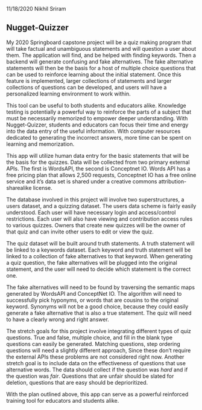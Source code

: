 11/18/2020	Nikhil Sriram

## Nugget-Quizzer

My 2020 Springboard capstone project will be a quiz making program that will take factual and unambiguous statements and will question a user about them. The application will find, and be helped with finding keywords. Then a backend will generate confusing and fake alternatives. The fake alternative statements will then be the basis for a host of multiple choice questions that can be used to reinforce learning about the initial statement. Once this feature is implemented, larger collections of statements and larger collections of questions can be developed, and users will have a personalized learning environment to work within.  

This tool can be useful to both students and educators alike. Knowledge testing is potentially a powerful way to reinforce the parts of a subject that must be necessarily memorized to empower deeper understanding. With Nugget-Quizzer, students and educators can focus their time and energy into the data entry of the useful information. With computer resources dedicated to generating the incorrect answers, more time can be spent on learning and memorization.  

This app will utilize human data entry for the basic statements that will be the basis for the quizzes. Data will be collected from two primary external APIs. The first is WordsAPI, the second is Conceptnet IO. Words API has a free pricing plan that allows 2,500 requests, Conceptnet IO has a free online service and it’s data set is shared under a creative commons attribution-sharealike license.  

The database involved in this project will involve two superstructures, a users dataset, and a quizzing dataset. The users data scheme is fairly easily understood. Each user will have necessary login and access/control restrictions. Each user will also have viewing and contribution access rules to various quizzes. Owners that create new quizzes will be the owner of that quiz and can invite other users to edit or view the quiz.  

The quiz dataset will be built around truth statements. A truth statement will be linked to a keywords dataset. Each keyword and truth statement will be linked to a collection of fake alternatives to that keyword. When generating a quiz question, the fake alternatives will be plugged into the original statement, and the user will need to decide which statement is the correct one.  

The fake alternatives will need to be found by traversing the semantic maps generated by WordsAPI and ConceptNet IO. The algorithm will need to successfully pick hyponyms, or words that are cousins to the original keyword. Synonyms will not be a good choice, because they could easily generate a fake alternative that is also a true statement. The quiz will need to have a clearly wrong and right answer.  

The stretch goals for this project involve integrating different types of quiz questions. True and false, multiple choice, and fill in the blank type questions can easily be generated. Matching questions, step ordering questions will need a slightly different approach, Since these don’t require the external APIs these problems are not considered right now. Another stretch goal is to include data on the effectiveness of questions that use alternative words. The data should collect if the question was *hard* and if the question was *fair*. Questions that are unfair should be slated for deletion, questions that are easy should be deprioritized.  

With the plan outlined above, this app can serve as a powerful reinforced training tool for educators and students alike.
